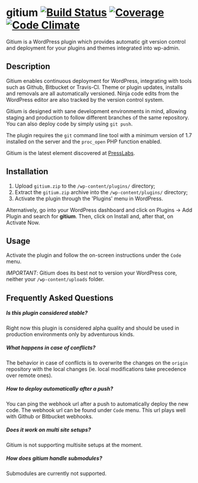 gitium [![Build Status](https://travis-ci.org/PressLabs/gitium.svg)](https://travis-ci.org/PressLabs/gitium) [![Coverage](https://codeclimate.com/github/PressLabs/gitium/coverage.png)](https://codeclimate.com/github/PressLabs/gitium) [![Code Climate](https://codeclimate.com/github/PressLabs/gitium.png)](https://codeclimate.com/github/PressLabs/gitium)
======

Gitium is a WordPress plugin which provides automatic git version control and deployment for your plugins and themes
integrated into wp-admin.

## Description

Gitium enables continuous deployment for WordPress, integrating with tools such
as Github, Bitbucket or Travis-CI. Theme or plugin updates, installs and
removals are all automatically versioned. Ninja code edits from the WordPress
editor are also tracked by the version control system.

Gitium is designed with sane development environments in mind, allowing staging
and production to follow different branches of the same repository. You can also
deploy code by simply using `git push`.

The plugin requires the `git` command line tool with a minimum version of 1.7 installed on the
server and the `proc_open` PHP function enabled.

Gitium is the latest element discovered at
[PressLabs](http://www.presslabs.com).

## Installation

1. Upload `gitium.zip` to the `/wp-content/plugins/` directory;
2. Extract the `gitium.zip` archive into the `/wp-content/plugins/` directory;
3. Activate the plugin through the 'Plugins' menu in WordPress.

Alternatively, go into your WordPress dashboard and click on Plugins -> Add
Plugin and search for __gitium__. Then, click on Install and, after that, on Activate Now.

## Usage

Activate the plugin and follow the on-screen instructions under the `Code` menu.

_IMPORTANT_: Gitium does its best not to version your WordPress core, neither
your `/wp-content/uploads` folder.

## Frequently Asked Questions

##### Is this plugin considered stable?

Right now this plugin is considered alpha quality and should be used in
production environments only by adventurous kinds.

##### What happens in case of conflicts?

The behavior in case of conflicts is to overwrite the changes on the `origin`
repository with the local changes (ie. local modifications take precedence over
remote ones).

##### How to deploy automatically after a push?

You can ping the webhook url after a push to automatically deploy the new code.
The webhook url can be found under `Code` menu. This url plays well with Github
or Bitbucket webhooks.

##### Does it work on multi site setups?

Gitium is not supporting multisite setups at the moment.

##### How does gitium handle submodules?

Submodules are currently not supported.
